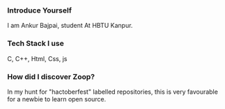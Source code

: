 ### Introduce Yourself

I am Ankur Bajpai, student At HBTU Kanpur.

### Tech Stack I use

C, C++, Html, Css, js

### How did I discover Zoop?

In my hunt for "hactoberfest" labelled repositories, this is very favourable for a newbie to learn open source.
